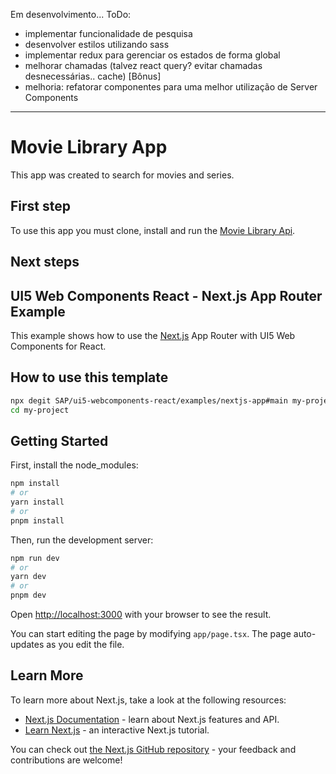 Em desenvolvimento...
ToDo:
- implementar funcionalidade de pesquisa
- desenvolver estilos utilizando sass
- implementar redux para gerenciar os estados de forma global
- melhorar chamadas (talvez react query? evitar chamadas desnecessárias.. cache)
[Bônus]
- melhoria: refatorar componentes para uma melhor utilização de Server Components

---

# Movie Library App

This app was created to search for movies and series.

## First step

To use this app you must clone, install and run the [Movie Library Api](https://github.com/guilhermelaureano/movie-library-api).

## Next steps

## UI5 Web Components React - Next.js App Router Example

This example shows how to use the [Next.js](https://nextjs.org/) App Router with UI5 Web Components for React.

## How to use this template

```bash
npx degit SAP/ui5-webcomponents-react/examples/nextjs-app#main my-project
cd my-project
```

## Getting Started

First, install the node_modules:

```bash
npm install
# or
yarn install
# or
pnpm install
```

Then, run the development server:

```bash
npm run dev
# or
yarn dev
# or
pnpm dev
```

Open [http://localhost:3000](http://localhost:3000) with your browser to see the result.

You can start editing the page by modifying `app/page.tsx`. The page auto-updates as you edit the file.

## Learn More

To learn more about Next.js, take a look at the following resources:

- [Next.js Documentation](https://nextjs.org/docs) - learn about Next.js features and API.
- [Learn Next.js](https://nextjs.org/learn) - an interactive Next.js tutorial.

You can check out [the Next.js GitHub repository](https://github.com/vercel/next.js/) - your feedback and contributions are welcome!
